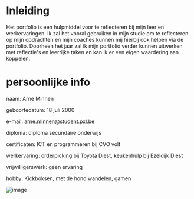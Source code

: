 # Inleiding
Het portfolio is een hulpmiddel voor te reflecteren bij mijn leer en werkervaringen.
Ik zal het vooral gebruiken in mijn studie om te reflecteren op mijn opdrachten en mijn coaches kunnen mij hierbij ook helpen via de portfolio.
Doorheen het jaar zal ik mijn portfolio verder kunnen uitwerken met reflectie's en leerrijke taken en kan ik er een eigen waardering aan koppelen.


# persoonlijke info
naam: Arne Minnen

geboortedatum: 18 juli 2000

e-mail: arne.minnen@student.pxl.be

diploma: diploma secundaire onderwijs

certificaten: ICT en programmeren bij CVO volt

werkervaring: orderpicking bij Toyota Diest, keukenhulp bij Ezeldijk Diest

vrijwilligerswerk: geen ervaring

hobby: Kickboksen, met de hond wandelen, gamen



![image](https://github.com/PXL-Digital-SNE-Werkplekleren/portfolio-ArneMinnenPXL/assets/148560595/69bf2072-050a-4749-86dd-514b567cc646)



